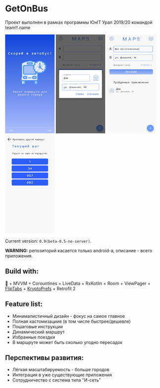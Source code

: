# GetOnBus
Проект выполнен в рамках программы ЮнIT Урал 2019/20 командой team!!.name <p> <p>
<kbd><img src="/readme/scr1.jpg" width="160" height="320"></kbd> 
<kbd><img src="/readme/scr2.jpg" width="160" height="320"></kbd>
<kbd><img src="/readme/scr3.jpg" width="160" height="320"></kbd>
<kbd><img src="/readme/scr4.jpg" width="160" height="320"></kbd>
  
Current version: `0.9(beta-0.5-no-server)`.
  
<b>WARNING:</b> репозиторий касается только android-а, описание - всего приложения.
  
## Build with: 
:blue_heart: + MVVM + Corountines + LiveData + RxKotlin + Room + ViewPager + [FlipTabs](https://github.com/Chrisvin/FlipTabs) + [KryptoPrefs](https://github.com/rumboalla/KryptoPrefs) + Retrofit 2

## Feature list:
* Минималистичный дизайн - фокус на самое главное
* Полная кастомизациия (в том числе быстрее/дешевле)
* Пошаговые инструкции
* Динамический маршрут
* Избранные поездки
* В маршруте может быть сколько угодно пересадок

## Перспективы развития:
* Лёгкая масштабируемость - больше городов
* Интеграция в уже существующие приложения
* Сотрудничество с система типа "И-сеть"
